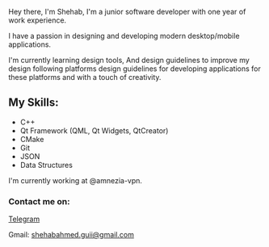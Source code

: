 Hey there, I'm Shehab, I'm a junior software developer with one year of work experience.

I have a passion in designing and developing modern desktop/mobile applications.

I'm currently learning design tools, And design guidelines to improve my design following platforms design guidelines for developing applications for these platforms and with a touch of creativity.

## My Skills:
* C++
* Qt Framework (QML, Qt Widgets, QtCreator)
* CMake
* Git
* JSON
* Data Structures

I'm currently working at @amnezia-vpn.

### Contact me on:

[Telegram](https://t.me/ShehabGuii)

Gmail: shehabahmed.guii@gmail.com
